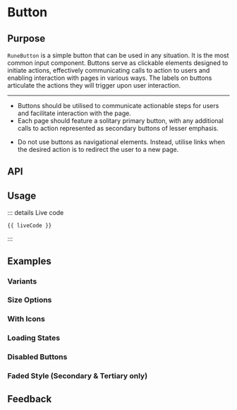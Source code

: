 <script setup lang="ts">
import { ref } from 'vue';
import { useLiveCodeFor } from '@src/composables';
import TipBlock from '@src/components/TipBlock.vue';
import InteractiveWrapper from '@src/components/InteractiveWrapper.vue';
import GenerateDocs from '@src/components/GenerateDocs.vue';
import FeedbackList from '@src/components/FeedbackList.vue';
// RuneButton is globally registered in VitePress theme, no need to import
// import RuneButton from '../../../../lib/src/components/Inputs/RuneButton.vue';

const propsAsJson = ref('');
const { liveCode } = useLiveCodeFor('RuneButton', propsAsJson)

const btnProps = {
  disabled: {
    displayedText: 'Disabled',
    type: 'boolean',
    value: false,
    render: true,
  },
  faded: {
    displayedText: 'Faded (Secondary & Tertiary only)',
    type: 'boolean',
    value: false,
    render: true,
  },
  icon: {
    displayedText: 'Add Right Icon',
    type: 'function',
    value: {
      right: 'arrow-right'
    },
    render: true,
  },
  loading: {
    displayedText: 'Loading State',
    type: 'boolean',
    value: false,
    render: true,
  },
  loadingPlacement: {
    displayedText: 'Loading Placement',
    type: 'union',
    value: 'right',
    values: ['left', 'right'],
    render: true,
  },
  size: {
    displayedText: 'Size',
    type: 'union',
    value: 'md',
    values: ['sm', 'md', 'lg'],
    render: true,
  },
  text: {
    displayedText: 'Button Text',
    type: 'string',
    value: 'Button text',
    render: true,
  },
  variant: {
    displayedText: 'Variant',
    type: 'union',
    value: 'primary',
    values: ['primary', 'secondary', 'tertiary', 'danger', 'success'],
    render: true,
  },
  wcagLabel: {
    displayedText: 'ARIA Label (Required)',
    type: 'string',
    value: 'Standard Button',
    render: true,
  },
} as const;

</script>

# Button

## Purpose

`RuneButton` is a simple button that can be used in any situation. It is the most common input component. Buttons serve as clickable elements designed to initiate actions, effectively communicating calls to action to users and enabling interaction with pages in various ways. The labels on buttons articulate the actions they will trigger upon user interaction.

---

<TipBlock type="guidelines" title="Guidelines" info="Follow these tips for a successful implementation">

- Buttons should be utilised to communicate actionable steps for users and facilitate interaction with the page.
- Each page should feature a solitary primary button, with any additional calls to action represented as secondary buttons of lesser emphasis.

</TipBlock>

<TipBlock type="avoidances" title="Avoidances" info="Follow these tips for a successful implementation">

- Do not use buttons as navigational elements. Instead, utilise links when the desired action is to redirect the user to a new page.

</TipBlock>

## API

<GenerateDocs :component="RuneButton"/>

## Usage

<div>
  <InteractiveWrapper :props-options="btnProps" @propsChanged="propsAsJson = $event">
    <template #default="{ props }">
      <RuneButton v-bind="props"/>
    </template>
  </InteractiveWrapper>
</div>

::: details Live code

```vue-vue
{{ liveCode }}
```

:::

## Examples

### Variants

<div class="flex flex-wrap gap-4 mb-6">
  <RuneButton variant="primary" text="Primary" wcag-label="Primary button example" />
  <RuneButton variant="secondary" text="Secondary" wcag-label="Secondary button example" />
  <RuneButton variant="tertiary" text="Tertiary" wcag-label="Tertiary button example" />
  <RuneButton variant="danger" text="Danger" wcag-label="Danger button example" />
  <RuneButton variant="success" text="Success" wcag-label="Success button example" />
</div>

### Size Options

<div class="flex flex-wrap items-center gap-4 mb-6">
  <RuneButton size="sm" text="Small Button" wcag-label="Small button example" />
  <RuneButton size="md" text="Medium Button" wcag-label="Medium button example" />
  <RuneButton size="lg" text="Large Button" wcag-label="Large button example" />
</div>

### With Icons

<div class="flex flex-wrap gap-4 mb-6">
  <RuneButton 
    text="Left Icon" 
    :icon="{ left: 'arrow-left' }" 
    wcag-label="Button with left icon"
  />
  <RuneButton 
    text="Right Icon" 
    :icon="{ right: 'arrow-right' }" 
    wcag-label="Button with right icon"
  />
  <RuneButton 
    :icon="{ center: 'plus' }" 
    wcag-label="Icon only button"
  />
</div>

### Loading States

<div class="flex flex-wrap gap-4 mb-6">
  <RuneButton 
    text="Loading Right" 
    :loading="true"
    loading-placement="right"
    wcag-label="Button with loading state on right"
  />
  <RuneButton 
    text="Loading Left" 
    :loading="true"
    loading-placement="left"
    wcag-label="Button with loading state on left"
  />
  <RuneButton 
    :icon="{ center: 'refresh' }" 
    :loading="true"
    loading-placement="center"
    wcag-label="Icon button with loading state"
  />
</div>

### Disabled Buttons

<div class="flex flex-wrap gap-4 mb-6">
  <RuneButton 
    text="Disabled Button" 
    :disabled="true"
    wcag-label="Disabled button example"
  />
  <RuneButton 
    variant="secondary"
    text="Disabled Secondary" 
    :disabled="true"
    wcag-label="Disabled secondary button"
  />
  <RuneButton 
    :icon="{ center: 'plus' }" 
    :disabled="true"
    wcag-label="Disabled icon button"
  />
</div>

### Faded Style (Secondary & Tertiary only)

<div class="flex flex-wrap gap-4 mb-6">
  <RuneButton 
    variant="secondary"
    text="Faded Secondary" 
    :faded="true"
    wcag-label="Faded secondary button"
  />
  <RuneButton 
    variant="tertiary"
    text="Faded Tertiary" 
    :faded="true"
    wcag-label="Faded tertiary button"
  />
</div>

## Feedback

<FeedbackList component="RuneButton" /> 